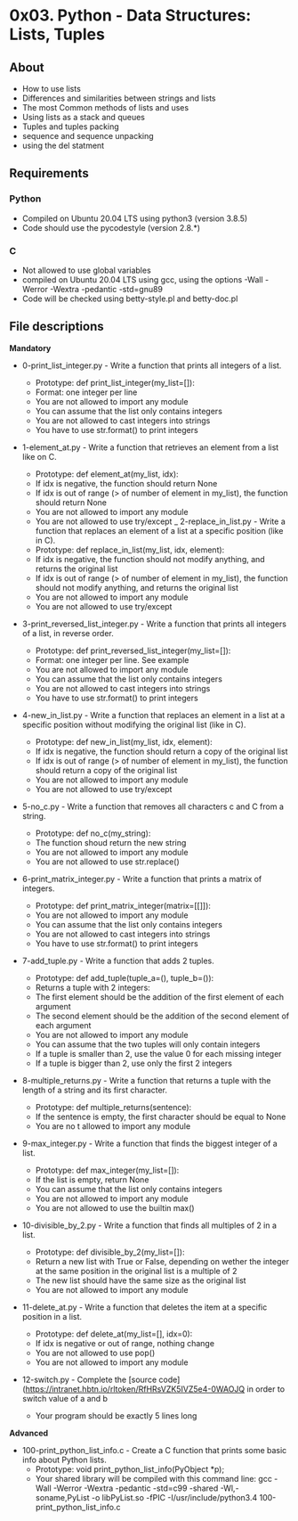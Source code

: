 # 0x03. Python - Data Structures: Lists, Tuples
## About
- How to use lists
- Differences and similarities between strings and lists
- The most Common methods of lists and uses
- Using lists as a stack and queues
- Tuples and tuples packing
- sequence and sequence unpacking
- using the del statment 

## Requirements
### Python 
- Compiled on Ubuntu 20.04 LTS using python3 (version 3.8.5)
- Code should use the pycodestyle (version 2.8.*)
### C  
- Not allowed  to use global variables
- compiled on Ubuntu 20.04 LTS using gcc, using the options -Wall -Werror -Wextra -pedantic -std=gnu89
- Code will be checked using betty-style.pl and betty-doc.pl
## File descriptions 
**Mandatory**

- 0-print_list_integer.py - Write a function that prints all integers of a list.
	+ Prototype: def print_list_integer(my_list=[]):
	+ Format: one integer per line
	+ You are not allowed to import any module
	+ You can assume that the list only contains integers
	+ You are not allowed to cast integers into strings
	+ You have to use str.format() to print integers
- 1-element_at.py - Write a function that retrieves an element from a list like on C.
	+ Prototype: def element_at(my_list, idx):
	+ If idx is negative, the function should return None
	+ If idx is out of range (> of number of element in my_list), the function should return None
	+ You are not allowed to import any module
	+ You are not allowed to use try/except
_ 2-replace_in_list.py - Write a function that replaces an element of a list at a specific position (like in C).
	+ Prototype: def replace_in_list(my_list, idx, element):
	+ If idx is negative, the function should not modify anything, and returns the original list
	+ If idx is out of range (> of number of element in my_list), the function should not modify anything, and returns the original list
	+ You are not allowed to import any module
	+ You are not allowed to use try/except
- 3-print_reversed_list_integer.py - Write a function that prints all integers of a list, in reverse order.
	+ Prototype: def print_reversed_list_integer(my_list=[]):
	+ Format: one integer per line. See example
	+ You are not allowed to import any module
	+ You can assume that the list only contains integers
	+ You are not allowed to cast integers into strings
	+ You have to use str.format() to print integers
- 4-new_in_list.py - Write a function that replaces an element in a list at a specific position without modifying the original list (like in C).
	+ Prototype: def new_in_list(my_list, idx, element):
	+ If idx is negative, the function should return a copy of the original list
	+ If idx is out of range (> of number of element in my_list), the function should return a copy of the original list
	+ You are not allowed to import any module
	+ You are not allowed to use try/except
- 5-no_c.py - Write a function that removes all characters c and C from a string.
	+ Prototype: def no_c(my_string):
	+ The function shoud return the new string
	+ You are not allowed to import any module
	+ You are not allowed to use str.replace()
- 6-print_matrix_integer.py - Write a function that prints a matrix of integers.

	+ Prototype: def print_matrix_integer(matrix=[[]]):
	+ You are not allowed to import any module
	+ You can assume that the list only contains integers
	+ You are not allowed to cast integers into strings
	+ You have to use str.format() to print integers
 
- 7-add_tuple.py - Write a function that adds 2 tuples.

	+ Prototype: def add_tuple(tuple_a=(), tuple_b=()):
	+ Returns a tuple with 2 integers:
	+ The first element should be the addition of the first element of each argument
	+ The second element should be the addition of the second element of each argument
	+ You are not allowed to import any module
	+ You can assume that the two tuples will only contain integers
	+ If a tuple is smaller than 2, use the value 0 for each missing integer
	+ If a tuple is bigger than 2, use only the first 2 integers
- 8-multiple_returns.py - Write a function that returns a tuple with the length of a string and its first character.

	+ Prototype: def multiple_returns(sentence):
	+ If the sentence is empty, the first character should be equal to None
	+ You are no	t allowed to import any module
- 9-max_integer.py - Write a function that finds the biggest integer of a list.

	+ Prototype: def max_integer(my_list=[]):
	+ If the list is empty, return None
	+ You can assume that the list only contains integers
	+ You are not allowed to import any module
	+ You are not allowed to use the builtin max()
- 10-divisible_by_2.py - Write a function that finds all multiples of 2 in a list.

	+ Prototype: def divisible_by_2(my_list=[]):
	+ Return a new list with True or False, depending on wether the integer at the same position in the original list is a multiple of 2
	+ The new list should have the same size as the original list
	+ You are not allowed to import any module
- 11-delete_at.py - Write a function that deletes the item at a specific position in a list.
	+ Prototype: def delete_at(my_list=[], idx=0):
	+ If idx is negative or out of range, nothing change
	+ You are not allowed to use pop()
	+ You are not allowed to import any module
- 12-switch.py - Complete the [source code](https://intranet.hbtn.io/rltoken/RfHRsVZK5IVZ5e4-0WAOJQ in order to switch value of a and b
	+ Your program should be exactly 5 lines long

**Advanced**
- 100-print_python_list_info.c - Create a C function that prints some basic info about Python lists.
	+ Prototype: void print_python_list_info(PyObject *p);
	+ Your shared library will be compiled with this command line: gcc -Wall -Werror -Wextra -pedantic -std=c99 -shared -Wl,-soname,PyList -o libPyList.so -fPIC -I/usr/include/python3.4 100-print_python_list_info.c
